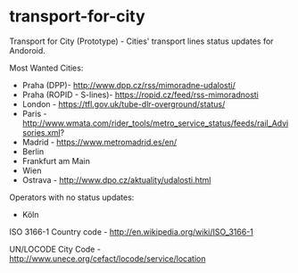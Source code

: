# transport-for-city
Transport for City (Prototype) - Cities' transport lines status updates for Andoroid.

Most Wanted Cities:
* Praha (DPP)- http://www.dpp.cz/rss/mimoradne-udalosti/
* Praha (ROPID - S-lines)- https://ropid.cz/feed/rss-mimoradnosti
* London - https://tfl.gov.uk/tube-dlr-overground/status/
* Paris - http://www.wmata.com/rider_tools/metro_service_status/feeds/rail_Advisories.xml?
* Madrid - https://www.metromadrid.es/en/
* Berlin
* Frankfurt am Main
* Wien
* Ostrava - http://www.dpo.cz/aktuality/udalosti.html

Operators with no status updates:
* Köln

ISO 3166-1 Country code - http://en.wikipedia.org/wiki/ISO_3166-1

UN/LOCODE City Code - http://www.unece.org/cefact/locode/service/location
